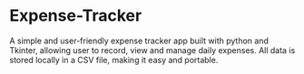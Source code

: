 # Expense-Tracker

A simple and user-friendly expense tracker app built with python and Tkinter, allowing user to record, view and manage daily expenses. All data is stored locally in a CSV file, making it easy and portable.
